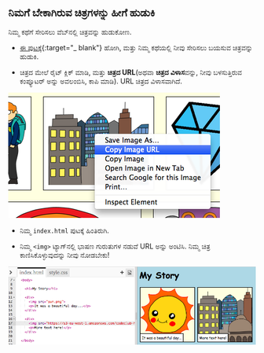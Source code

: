 ## ನಿಮಗೆ ಬೇಕಾಗಿರುವ ಚಿತ್ರಗಳನ್ನು ಹೀಗೆ ಹುಡುಕಿ

ನಿಮ್ಮ ಕಥೆಗೆ ಸೇರಿಸಲು ವೆಬ್‌ನಲ್ಲಿ ಚಿತ್ರವನ್ನು ಹುಡುಕೋಣ.

+ [ಈ ಪುಟಕ್ಕೆ](http://jumpto.cc/html-images){:target="_ blank"} ಹೋಗಿ, ಮತ್ತು ನಿಮ್ಮ ಕಥೆಯಲ್ಲಿ ನೀವು ಸೇರಿಸಲು ಬಯಸುವ ಚಿತ್ರವನ್ನು ಹುಡುಕಿ.

+ ಚಿತ್ರದ ಮೇಲೆ ರೈಟ್ ಕ್ಲಿಕ್ ಮಾಡಿ, ಮತ್ತು **ಚಿತ್ರದ URL**(ಅಥವಾ **ಚಿತ್ರದ ವಿಳಾಸ**ವನ್ನು, ನೀವು ಬಳಸುತ್ತಿರುವ ಕಂಪ್ಯೂಟರ್ ಅನ್ನು ಅವಲಂಬಿಸಿ, ಕಾಪಿ ಮಾಡಿ). URL ಚಿತ್ರದ ವಿಳಾಸವಾಗಿದೆ.

![ಸ್ಕ್ರೀನ್‍ಶಾಟ್](images/story-url.png)

+ ನಿಮ್ಮ `index.html` ಪುಟಕ್ಕೆ ಹಿಂತಿರುಗಿ.

+ ನಿಮ್ಮ `<img>` ಟ್ಯಾಗ್‌ನಲ್ಲಿ ಭಾಷಣ ಗುರುತುಗಳ ನಡುವೆ URL ಅನ್ನು ಅಂಟಿಸಿ. ನಿಮ್ಮ ಚಿತ್ರ ಕಾಣಿಸಿಕೊಳ್ಳುವುದನ್ನು ನೀವು ನೋಡಬೇಕು!

![ಸ್ಕ್ರೀನ್‍ಶಾಟ್](images/story-image.png)